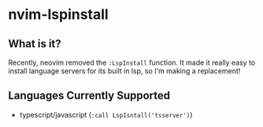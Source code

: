 # nvim-lspinstall
## What is it?
Recently, neovim removed the `:LspInstall` function. It made it really easy to install language servers for its built in lsp, so I'm making a replacement!
## Languages Currently Supported
- typescript/javascript (`:call LspIsntall('tsserver')`)
